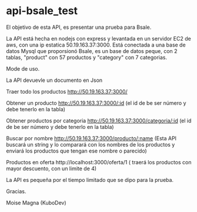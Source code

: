 # api-bsale_test
El objetivo de esta API, es presentar una prueba para Bsale.

La API está hecha en nodejs con express y levantada en un servidor EC2 de aws, con una ip estatica 50.19.163.37:3000. Está conectada a una base de datos Mysql que proporsionó Bsale, es un base de datos peque, con 2 tablas, "product" con 57 productos y "category" con 7 categorias.

Mode de uso.

La API devuevle un documento en Json

Traer todo los productos
http://50.19.163.37:3000/

Obtener un producto
http://50.19.163.37:3000/:id
(el id de be ser número y debe tenerlo en la tabla)

Obtener productos por categoria
http://50.19.163.37:3000/categoria/:id
(el id de be ser número y debe tenerlo en la tabla)

Buscar por nombre
http://50.19.163.37:3000/producto/:name
(Esta API buscará un string y lo comparará con los nombres de los productos y enviará los productos que tengan ese nombre o parecido)

Productos en oferta
http://localhost:3000/oferta/1
( traerá los productos con mayor descuento, con un limite de 4)

La API es pequeña por el tiempo limitado que se dipo para la prueba.

Gracias.

Moise Magna (KuboDev)